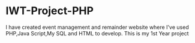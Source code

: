 # IWT-Project-PHP
I have created event management and remainder website where I've used PHP,Java Script,My SQL and HTML to develop. This is my 1st Year project
